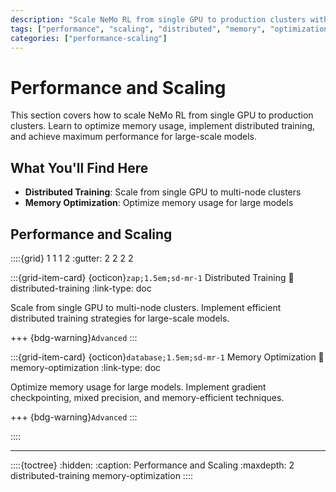 ```yaml
---
description: "Scale NeMo RL from single GPU to production clusters with memory optimization and distributed training"
tags: ["performance", "scaling", "distributed", "memory", "optimization"]
categories: ["performance-scaling"]
---
```


# Performance and Scaling

This section covers how to scale NeMo RL from single GPU to production clusters. Learn to optimize memory usage, implement distributed training, and achieve maximum performance for large-scale models.

## What You'll Find Here

- **Distributed Training**: Scale from single GPU to multi-node clusters
- **Memory Optimization**: Optimize memory usage for large models

## Performance and Scaling

::::{grid} 1 1 1 2
:gutter: 2 2 2 2

:::{grid-item-card} {octicon}`zap;1.5em;sd-mr-1` Distributed Training
:link: distributed-training
:link-type: doc

Scale from single GPU to multi-node clusters. Implement efficient distributed training strategies for large-scale models.

+++
{bdg-warning}`Advanced`
:::

:::{grid-item-card} {octicon}`database;1.5em;sd-mr-1` Memory Optimization
:link: memory-optimization
:link-type: doc

Optimize memory usage for large models. Implement gradient checkpointing, mixed precision, and memory-efficient techniques.

+++
{bdg-warning}`Advanced`
:::

::::

---

::::{toctree}
:hidden:
:caption: Performance and Scaling
:maxdepth: 2
distributed-training
memory-optimization
:::: 